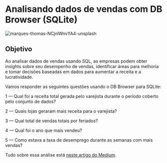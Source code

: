 # Analisando dados de vendas com DB Browser (SQLite)
![marques-thomas-NCjnlWnvYA4-unsplash](https://github.com/silvaelaine/sales-sqlite-dbbrowser/assets/103846225/8eda3b06-fa6c-46ea-ad82-0be82cce1ce2)

## Objetivo
Ao analisar dados de vendas usando SQL, as empresas podem obter insights sobre seu desempenho de vendas, identificar áreas para melhoria e tomar decisões baseadas em dados para aumentar a receita e a lucratividade.

Vamos responder as seguintes questões usando o DB Browser para SQLite:

1 — Qual foi a receita total gerada pelo varejista durante o período coberto pelo conjunto de dados?

2 — Quais lojas geraram mais receita para o varejista?

3 — Qual total de vendas totais por feriados?

4 — Qual foi o ano que mais vendeu?

5 — Como estava a taxa de desemprego durante as semanas com mais vendas?

Tudo sobre essa análise está [neste artigo do Medium](https://medium.com/@lainetnr/analisando-dados-de-vendas-com-db-browser-sqlite-77f1e4631d9a).
